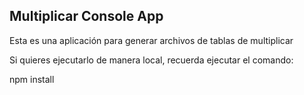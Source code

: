 ## Multiplicar Console App

Esta es una aplicación para generar archivos de tablas de multiplicar

Si quieres ejecutarlo de manera local, recuerda ejecutar el comando:

npm install